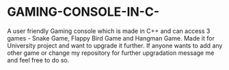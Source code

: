 # GAMING-CONSOLE-IN-C-
A user friendly Gaming console which is made in C++ and can access 3 games - Snake Game, Flappy Bird Game and Hangman Game. Made it for University project and want to upgrade it further. If anyone wants to add any other game or change my repository for further upgradation message me and feel free to do so.
